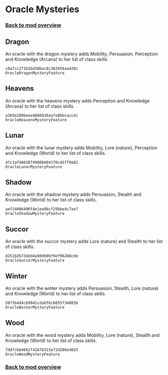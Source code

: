 # Oracle Mysteries

### [Back to mod overview](./README.md)

## Dragon

An oracle with the dragon mystery adds Mobility, Persuasion, Perception and Knowledge (Arcana)  to her list of class skills.

`c0a7cc271b2b438bac8c362656aa428c`  
`OracleDragonMysteryFeature`  

## Heavens

An oracle with the heavens mystery adds Perception and Knowledge (Arcana)  to her list of class skills.

`a365e289beee4686930aafe0bbcacc4c`  
`OracleHeavensMysteryFeature`  

## Lunar

An oracle with the lunar mystery adds Mobility, Lore (nature), Perception  and Knowledge (World)  to her list of class skills.

`47c1af4003874908b6841f6c457f0a82`  
`OracleLunarMysteryFeature`  

## Shadow

An oracle with the shadow mystery adds Persuasion, Stealth and Knowledge (World)  to her list of class skills.

`aef24806496f4e1ea8bcf29bbe4c7ae7`  
`OracleShadowMysteryFeature`  

## Succor

An oracle with the succor mystery adds Lore (nature) and Stealth to her list of class skills.

`d251b26734dd4a989b0bf9ef96268cde`  
`OracleSuccorMysteryFeature`  

## Winter

An oracle with the winter mystery adds Persuasion, Stealth, Lore (nature) and Knowledge (World)  to her list of class skills.

`5873b4d4c69041cda0f6c0855f34003b`  
`OracleWinterMysteryFeature`  

## Wood

An oracle with the wood mystery adds Mobility, Lore (nature), Stealth  and Knowledge (World)  to her list of class skills.

`7dd7cbb4662f4167b315e72d286ed825`  
`OracleWoodMysteryFeature`  


### [Back to mod overview](./README.md)

